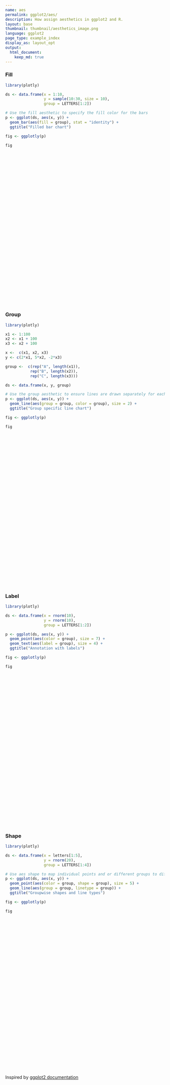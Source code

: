```yaml
---
name: aes
permalink: ggplot2/aes/
description: How assign aesthetics in ggplot2 and R.
layout: base
thumbnail: thumbnail/aesthetics_image.png
language: ggplot2
page_type: example_index
display_as: layout_opt
output:
  html_document:
    keep_md: true
---
```



### Fill


```r
library(plotly)

ds <- data.frame(x = 1:10,
                 y = sample(10:30, size = 10),
                 group = LETTERS[1:2])

# Use the fill aesthetic to specify the fill color for the bars
p <- ggplot(ds, aes(x, y)) +
  geom_bar(aes(fill = group), stat = "identity") +
  ggtitle("Filled bar chart")

fig <- ggplotly(p)

fig
```

<div id="htmlwidget-82f296e6eb87ccf9a376" style="width:672px;height:480px;" class="plotly html-widget"></div>
<script type="application/json" data-for="htmlwidget-82f296e6eb87ccf9a376">{"x":{"data":[{"orientation":"v","width":[0.9,0.9,0.9,0.9,0.899999999999999],"base":[0,0,0,0,0],"x":[1,3,5,7,9],"y":[17,13,18,26,14],"text":["x:  1<br />y: 17","x:  3<br />y: 13","x:  5<br />y: 18","x:  7<br />y: 26","x:  9<br />y: 14"],"type":"bar","marker":{"autocolorscale":false,"color":"rgba(248,118,109,1)","line":{"width":1.88976377952756,"color":"transparent"}},"name":"A","legendgroup":"A","showlegend":true,"xaxis":"x","yaxis":"y","hoverinfo":"text","frame":null},{"orientation":"v","width":[0.9,0.9,0.9,0.899999999999999,0.899999999999999],"base":[0,0,0,0,0],"x":[2,4,6,8,10],"y":[21,12,19,27,16],"text":["x:  2<br />y: 21","x:  4<br />y: 12","x:  6<br />y: 19","x:  8<br />y: 27","x: 10<br />y: 16"],"type":"bar","marker":{"autocolorscale":false,"color":"rgba(0,191,196,1)","line":{"width":1.88976377952756,"color":"transparent"}},"name":"B","legendgroup":"B","showlegend":true,"xaxis":"x","yaxis":"y","hoverinfo":"text","frame":null}],"layout":{"margin":{"t":43.7625570776256,"r":7.30593607305936,"b":40.1826484018265,"l":37.2602739726027},"plot_bgcolor":"rgba(235,235,235,1)","paper_bgcolor":"rgba(255,255,255,1)","font":{"color":"rgba(0,0,0,1)","family":"","size":14.6118721461187},"title":{"text":"Filled bar chart","font":{"color":"rgba(0,0,0,1)","family":"","size":17.5342465753425},"x":0,"xref":"paper"},"xaxis":{"domain":[0,1],"automargin":true,"type":"linear","autorange":false,"range":[0.0550000000000001,10.945],"tickmode":"array","ticktext":["2.5","5.0","7.5","10.0"],"tickvals":[2.5,5,7.5,10],"categoryorder":"array","categoryarray":["2.5","5.0","7.5","10.0"],"nticks":null,"ticks":"outside","tickcolor":"rgba(51,51,51,1)","ticklen":3.65296803652968,"tickwidth":0.66417600664176,"showticklabels":true,"tickfont":{"color":"rgba(77,77,77,1)","family":"","size":11.689497716895},"tickangle":-0,"showline":false,"linecolor":null,"linewidth":0,"showgrid":true,"gridcolor":"rgba(255,255,255,1)","gridwidth":0.66417600664176,"zeroline":false,"anchor":"y","title":{"text":"x","font":{"color":"rgba(0,0,0,1)","family":"","size":14.6118721461187}},"hoverformat":".2f"},"yaxis":{"domain":[0,1],"automargin":true,"type":"linear","autorange":false,"range":[-1.35,28.35],"tickmode":"array","ticktext":["0","10","20"],"tickvals":[0,10,20],"categoryorder":"array","categoryarray":["0","10","20"],"nticks":null,"ticks":"outside","tickcolor":"rgba(51,51,51,1)","ticklen":3.65296803652968,"tickwidth":0.66417600664176,"showticklabels":true,"tickfont":{"color":"rgba(77,77,77,1)","family":"","size":11.689497716895},"tickangle":-0,"showline":false,"linecolor":null,"linewidth":0,"showgrid":true,"gridcolor":"rgba(255,255,255,1)","gridwidth":0.66417600664176,"zeroline":false,"anchor":"x","title":{"text":"y","font":{"color":"rgba(0,0,0,1)","family":"","size":14.6118721461187}},"hoverformat":".2f"},"shapes":[{"type":"rect","fillcolor":null,"line":{"color":null,"width":0,"linetype":[]},"yref":"paper","xref":"paper","x0":0,"x1":1,"y0":0,"y1":1}],"showlegend":true,"legend":{"bgcolor":"rgba(255,255,255,1)","bordercolor":"transparent","borderwidth":1.88976377952756,"font":{"color":"rgba(0,0,0,1)","family":"","size":11.689497716895},"y":0.93503937007874},"annotations":[{"text":"group","x":1.02,"y":1,"showarrow":false,"ax":0,"ay":0,"font":{"color":"rgba(0,0,0,1)","family":"","size":14.6118721461187},"xref":"paper","yref":"paper","textangle":-0,"xanchor":"left","yanchor":"bottom","legendTitle":true}],"hovermode":"closest","barmode":"relative"},"config":{"doubleClick":"reset","showSendToCloud":false},"source":"A","attrs":{"34f51cb1aad8":{"fill":{},"x":{},"y":{},"type":"bar"}},"cur_data":"34f51cb1aad8","visdat":{"34f51cb1aad8":["function (y) ","x"]},"highlight":{"on":"plotly_click","persistent":false,"dynamic":false,"selectize":false,"opacityDim":0.2,"selected":{"opacity":1},"debounce":0},"shinyEvents":["plotly_hover","plotly_click","plotly_selected","plotly_relayout","plotly_brushed","plotly_brushing","plotly_clickannotation","plotly_doubleclick","plotly_deselect","plotly_afterplot","plotly_sunburstclick"],"base_url":"https://plot.ly"},"evals":[],"jsHooks":[]}</script>

### Group


```r
library(plotly)

x1 <- 1:100
x2 <- x1 + 100
x3 <- x2 + 100

x <-  c(x1, x2, x3)
y <- c(2*x1, 5*x2, -2*x3)

group <-  c(rep("A", length(x1)),
           rep("B", length(x2)),
           rep("C", length(x3)))

ds <- data.frame(x, y, group)

# Use the group aesthetic to ensure lines are drawn separately for each group
p <- ggplot(ds, aes(x, y)) +
  geom_line(aes(group = group, color = group), size = 2) +
  ggtitle("Group specific line chart")

fig <- ggplotly(p)

fig
```

<div id="htmlwidget-5b965c293230cb04f98b" style="width:672px;height:480px;" class="plotly html-widget"></div>
<script type="application/json" data-for="htmlwidget-5b965c293230cb04f98b">{"x":{"data":[{"x":[1,2,3,4,5,6,7,8,9,10,11,12,13,14,15,16,17,18,19,20,21,22,23,24,25,26,27,28,29,30,31,32,33,34,35,36,37,38,39,40,41,42,43,44,45,46,47,48,49,50,51,52,53,54,55,56,57,58,59,60,61,62,63,64,65,66,67,68,69,70,71,72,73,74,75,76,77,78,79,80,81,82,83,84,85,86,87,88,89,90,91,92,93,94,95,96,97,98,99,100],"y":[2,4,6,8,10,12,14,16,18,20,22,24,26,28,30,32,34,36,38,40,42,44,46,48,50,52,54,56,58,60,62,64,66,68,70,72,74,76,78,80,82,84,86,88,90,92,94,96,98,100,102,104,106,108,110,112,114,116,118,120,122,124,126,128,130,132,134,136,138,140,142,144,146,148,150,152,154,156,158,160,162,164,166,168,170,172,174,176,178,180,182,184,186,188,190,192,194,196,198,200],"text":["x:   1<br />y:    2","x:   2<br />y:    4","x:   3<br />y:    6","x:   4<br />y:    8","x:   5<br />y:   10","x:   6<br />y:   12","x:   7<br />y:   14","x:   8<br />y:   16","x:   9<br />y:   18","x:  10<br />y:   20","x:  11<br />y:   22","x:  12<br />y:   24","x:  13<br />y:   26","x:  14<br />y:   28","x:  15<br />y:   30","x:  16<br />y:   32","x:  17<br />y:   34","x:  18<br />y:   36","x:  19<br />y:   38","x:  20<br />y:   40","x:  21<br />y:   42","x:  22<br />y:   44","x:  23<br />y:   46","x:  24<br />y:   48","x:  25<br />y:   50","x:  26<br />y:   52","x:  27<br />y:   54","x:  28<br />y:   56","x:  29<br />y:   58","x:  30<br />y:   60","x:  31<br />y:   62","x:  32<br />y:   64","x:  33<br />y:   66","x:  34<br />y:   68","x:  35<br />y:   70","x:  36<br />y:   72","x:  37<br />y:   74","x:  38<br />y:   76","x:  39<br />y:   78","x:  40<br />y:   80","x:  41<br />y:   82","x:  42<br />y:   84","x:  43<br />y:   86","x:  44<br />y:   88","x:  45<br />y:   90","x:  46<br />y:   92","x:  47<br />y:   94","x:  48<br />y:   96","x:  49<br />y:   98","x:  50<br />y:  100","x:  51<br />y:  102","x:  52<br />y:  104","x:  53<br />y:  106","x:  54<br />y:  108","x:  55<br />y:  110","x:  56<br />y:  112","x:  57<br />y:  114","x:  58<br />y:  116","x:  59<br />y:  118","x:  60<br />y:  120","x:  61<br />y:  122","x:  62<br />y:  124","x:  63<br />y:  126","x:  64<br />y:  128","x:  65<br />y:  130","x:  66<br />y:  132","x:  67<br />y:  134","x:  68<br />y:  136","x:  69<br />y:  138","x:  70<br />y:  140","x:  71<br />y:  142","x:  72<br />y:  144","x:  73<br />y:  146","x:  74<br />y:  148","x:  75<br />y:  150","x:  76<br />y:  152","x:  77<br />y:  154","x:  78<br />y:  156","x:  79<br />y:  158","x:  80<br />y:  160","x:  81<br />y:  162","x:  82<br />y:  164","x:  83<br />y:  166","x:  84<br />y:  168","x:  85<br />y:  170","x:  86<br />y:  172","x:  87<br />y:  174","x:  88<br />y:  176","x:  89<br />y:  178","x:  90<br />y:  180","x:  91<br />y:  182","x:  92<br />y:  184","x:  93<br />y:  186","x:  94<br />y:  188","x:  95<br />y:  190","x:  96<br />y:  192","x:  97<br />y:  194","x:  98<br />y:  196","x:  99<br />y:  198","x: 100<br />y:  200"],"type":"scatter","mode":"lines","line":{"width":7.55905511811024,"color":"rgba(248,118,109,1)","dash":"solid"},"hoveron":"points","name":"A","legendgroup":"A","showlegend":true,"xaxis":"x","yaxis":"y","hoverinfo":"text","frame":null},{"x":[101,102,103,104,105,106,107,108,109,110,111,112,113,114,115,116,117,118,119,120,121,122,123,124,125,126,127,128,129,130,131,132,133,134,135,136,137,138,139,140,141,142,143,144,145,146,147,148,149,150,151,152,153,154,155,156,157,158,159,160,161,162,163,164,165,166,167,168,169,170,171,172,173,174,175,176,177,178,179,180,181,182,183,184,185,186,187,188,189,190,191,192,193,194,195,196,197,198,199,200],"y":[505,510,515,520,525,530,535,540,545,550,555,560,565,570,575,580,585,590,595,600,605,610,615,620,625,630,635,640,645,650,655,660,665,670,675,680,685,690,695,700,705,710,715,720,725,730,735,740,745,750,755,760,765,770,775,780,785,790,795,800,805,810,815,820,825,830,835,840,845,850,855,860,865,870,875,880,885,890,895,900,905,910,915,920,925,930,935,940,945,950,955,960,965,970,975,980,985,990,995,1000],"text":["x: 101<br />y:  505","x: 102<br />y:  510","x: 103<br />y:  515","x: 104<br />y:  520","x: 105<br />y:  525","x: 106<br />y:  530","x: 107<br />y:  535","x: 108<br />y:  540","x: 109<br />y:  545","x: 110<br />y:  550","x: 111<br />y:  555","x: 112<br />y:  560","x: 113<br />y:  565","x: 114<br />y:  570","x: 115<br />y:  575","x: 116<br />y:  580","x: 117<br />y:  585","x: 118<br />y:  590","x: 119<br />y:  595","x: 120<br />y:  600","x: 121<br />y:  605","x: 122<br />y:  610","x: 123<br />y:  615","x: 124<br />y:  620","x: 125<br />y:  625","x: 126<br />y:  630","x: 127<br />y:  635","x: 128<br />y:  640","x: 129<br />y:  645","x: 130<br />y:  650","x: 131<br />y:  655","x: 132<br />y:  660","x: 133<br />y:  665","x: 134<br />y:  670","x: 135<br />y:  675","x: 136<br />y:  680","x: 137<br />y:  685","x: 138<br />y:  690","x: 139<br />y:  695","x: 140<br />y:  700","x: 141<br />y:  705","x: 142<br />y:  710","x: 143<br />y:  715","x: 144<br />y:  720","x: 145<br />y:  725","x: 146<br />y:  730","x: 147<br />y:  735","x: 148<br />y:  740","x: 149<br />y:  745","x: 150<br />y:  750","x: 151<br />y:  755","x: 152<br />y:  760","x: 153<br />y:  765","x: 154<br />y:  770","x: 155<br />y:  775","x: 156<br />y:  780","x: 157<br />y:  785","x: 158<br />y:  790","x: 159<br />y:  795","x: 160<br />y:  800","x: 161<br />y:  805","x: 162<br />y:  810","x: 163<br />y:  815","x: 164<br />y:  820","x: 165<br />y:  825","x: 166<br />y:  830","x: 167<br />y:  835","x: 168<br />y:  840","x: 169<br />y:  845","x: 170<br />y:  850","x: 171<br />y:  855","x: 172<br />y:  860","x: 173<br />y:  865","x: 174<br />y:  870","x: 175<br />y:  875","x: 176<br />y:  880","x: 177<br />y:  885","x: 178<br />y:  890","x: 179<br />y:  895","x: 180<br />y:  900","x: 181<br />y:  905","x: 182<br />y:  910","x: 183<br />y:  915","x: 184<br />y:  920","x: 185<br />y:  925","x: 186<br />y:  930","x: 187<br />y:  935","x: 188<br />y:  940","x: 189<br />y:  945","x: 190<br />y:  950","x: 191<br />y:  955","x: 192<br />y:  960","x: 193<br />y:  965","x: 194<br />y:  970","x: 195<br />y:  975","x: 196<br />y:  980","x: 197<br />y:  985","x: 198<br />y:  990","x: 199<br />y:  995","x: 200<br />y: 1000"],"type":"scatter","mode":"lines","line":{"width":7.55905511811024,"color":"rgba(0,186,56,1)","dash":"solid"},"hoveron":"points","name":"B","legendgroup":"B","showlegend":true,"xaxis":"x","yaxis":"y","hoverinfo":"text","frame":null},{"x":[201,202,203,204,205,206,207,208,209,210,211,212,213,214,215,216,217,218,219,220,221,222,223,224,225,226,227,228,229,230,231,232,233,234,235,236,237,238,239,240,241,242,243,244,245,246,247,248,249,250,251,252,253,254,255,256,257,258,259,260,261,262,263,264,265,266,267,268,269,270,271,272,273,274,275,276,277,278,279,280,281,282,283,284,285,286,287,288,289,290,291,292,293,294,295,296,297,298,299,300],"y":[-402,-404,-406,-408,-410,-412,-414,-416,-418,-420,-422,-424,-426,-428,-430,-432,-434,-436,-438,-440,-442,-444,-446,-448,-450,-452,-454,-456,-458,-460,-462,-464,-466,-468,-470,-472,-474,-476,-478,-480,-482,-484,-486,-488,-490,-492,-494,-496,-498,-500,-502,-504,-506,-508,-510,-512,-514,-516,-518,-520,-522,-524,-526,-528,-530,-532,-534,-536,-538,-540,-542,-544,-546,-548,-550,-552,-554,-556,-558,-560,-562,-564,-566,-568,-570,-572,-574,-576,-578,-580,-582,-584,-586,-588,-590,-592,-594,-596,-598,-600],"text":["x: 201<br />y: -402","x: 202<br />y: -404","x: 203<br />y: -406","x: 204<br />y: -408","x: 205<br />y: -410","x: 206<br />y: -412","x: 207<br />y: -414","x: 208<br />y: -416","x: 209<br />y: -418","x: 210<br />y: -420","x: 211<br />y: -422","x: 212<br />y: -424","x: 213<br />y: -426","x: 214<br />y: -428","x: 215<br />y: -430","x: 216<br />y: -432","x: 217<br />y: -434","x: 218<br />y: -436","x: 219<br />y: -438","x: 220<br />y: -440","x: 221<br />y: -442","x: 222<br />y: -444","x: 223<br />y: -446","x: 224<br />y: -448","x: 225<br />y: -450","x: 226<br />y: -452","x: 227<br />y: -454","x: 228<br />y: -456","x: 229<br />y: -458","x: 230<br />y: -460","x: 231<br />y: -462","x: 232<br />y: -464","x: 233<br />y: -466","x: 234<br />y: -468","x: 235<br />y: -470","x: 236<br />y: -472","x: 237<br />y: -474","x: 238<br />y: -476","x: 239<br />y: -478","x: 240<br />y: -480","x: 241<br />y: -482","x: 242<br />y: -484","x: 243<br />y: -486","x: 244<br />y: -488","x: 245<br />y: -490","x: 246<br />y: -492","x: 247<br />y: -494","x: 248<br />y: -496","x: 249<br />y: -498","x: 250<br />y: -500","x: 251<br />y: -502","x: 252<br />y: -504","x: 253<br />y: -506","x: 254<br />y: -508","x: 255<br />y: -510","x: 256<br />y: -512","x: 257<br />y: -514","x: 258<br />y: -516","x: 259<br />y: -518","x: 260<br />y: -520","x: 261<br />y: -522","x: 262<br />y: -524","x: 263<br />y: -526","x: 264<br />y: -528","x: 265<br />y: -530","x: 266<br />y: -532","x: 267<br />y: -534","x: 268<br />y: -536","x: 269<br />y: -538","x: 270<br />y: -540","x: 271<br />y: -542","x: 272<br />y: -544","x: 273<br />y: -546","x: 274<br />y: -548","x: 275<br />y: -550","x: 276<br />y: -552","x: 277<br />y: -554","x: 278<br />y: -556","x: 279<br />y: -558","x: 280<br />y: -560","x: 281<br />y: -562","x: 282<br />y: -564","x: 283<br />y: -566","x: 284<br />y: -568","x: 285<br />y: -570","x: 286<br />y: -572","x: 287<br />y: -574","x: 288<br />y: -576","x: 289<br />y: -578","x: 290<br />y: -580","x: 291<br />y: -582","x: 292<br />y: -584","x: 293<br />y: -586","x: 294<br />y: -588","x: 295<br />y: -590","x: 296<br />y: -592","x: 297<br />y: -594","x: 298<br />y: -596","x: 299<br />y: -598","x: 300<br />y: -600"],"type":"scatter","mode":"lines","line":{"width":7.55905511811024,"color":"rgba(97,156,255,1)","dash":"solid"},"hoveron":"points","name":"C","legendgroup":"C","showlegend":true,"xaxis":"x","yaxis":"y","hoverinfo":"text","frame":null}],"layout":{"margin":{"t":43.7625570776256,"r":7.30593607305936,"b":40.1826484018265,"l":48.9497716894977},"plot_bgcolor":"rgba(235,235,235,1)","paper_bgcolor":"rgba(255,255,255,1)","font":{"color":"rgba(0,0,0,1)","family":"","size":14.6118721461187},"title":{"text":"Group specific line chart","font":{"color":"rgba(0,0,0,1)","family":"","size":17.5342465753425},"x":0,"xref":"paper"},"xaxis":{"domain":[0,1],"automargin":true,"type":"linear","autorange":false,"range":[-13.95,314.95],"tickmode":"array","ticktext":["0","100","200","300"],"tickvals":[0,100,200,300],"categoryorder":"array","categoryarray":["0","100","200","300"],"nticks":null,"ticks":"outside","tickcolor":"rgba(51,51,51,1)","ticklen":3.65296803652968,"tickwidth":0.66417600664176,"showticklabels":true,"tickfont":{"color":"rgba(77,77,77,1)","family":"","size":11.689497716895},"tickangle":-0,"showline":false,"linecolor":null,"linewidth":0,"showgrid":true,"gridcolor":"rgba(255,255,255,1)","gridwidth":0.66417600664176,"zeroline":false,"anchor":"y","title":{"text":"x","font":{"color":"rgba(0,0,0,1)","family":"","size":14.6118721461187}},"hoverformat":".2f"},"yaxis":{"domain":[0,1],"automargin":true,"type":"linear","autorange":false,"range":[-680,1080],"tickmode":"array","ticktext":["-500","0","500","1000"],"tickvals":[-500,0,500,1000],"categoryorder":"array","categoryarray":["-500","0","500","1000"],"nticks":null,"ticks":"outside","tickcolor":"rgba(51,51,51,1)","ticklen":3.65296803652968,"tickwidth":0.66417600664176,"showticklabels":true,"tickfont":{"color":"rgba(77,77,77,1)","family":"","size":11.689497716895},"tickangle":-0,"showline":false,"linecolor":null,"linewidth":0,"showgrid":true,"gridcolor":"rgba(255,255,255,1)","gridwidth":0.66417600664176,"zeroline":false,"anchor":"x","title":{"text":"y","font":{"color":"rgba(0,0,0,1)","family":"","size":14.6118721461187}},"hoverformat":".2f"},"shapes":[{"type":"rect","fillcolor":null,"line":{"color":null,"width":0,"linetype":[]},"yref":"paper","xref":"paper","x0":0,"x1":1,"y0":0,"y1":1}],"showlegend":true,"legend":{"bgcolor":"rgba(255,255,255,1)","bordercolor":"transparent","borderwidth":1.88976377952756,"font":{"color":"rgba(0,0,0,1)","family":"","size":11.689497716895},"y":0.93503937007874},"annotations":[{"text":"group","x":1.02,"y":1,"showarrow":false,"ax":0,"ay":0,"font":{"color":"rgba(0,0,0,1)","family":"","size":14.6118721461187},"xref":"paper","yref":"paper","textangle":-0,"xanchor":"left","yanchor":"bottom","legendTitle":true}],"hovermode":"closest","barmode":"relative"},"config":{"doubleClick":"reset","showSendToCloud":false},"source":"A","attrs":{"34f572df7314":{"colour":{},"x":{},"y":{},"type":"scatter"}},"cur_data":"34f572df7314","visdat":{"34f572df7314":["function (y) ","x"]},"highlight":{"on":"plotly_click","persistent":false,"dynamic":false,"selectize":false,"opacityDim":0.2,"selected":{"opacity":1},"debounce":0},"shinyEvents":["plotly_hover","plotly_click","plotly_selected","plotly_relayout","plotly_brushed","plotly_brushing","plotly_clickannotation","plotly_doubleclick","plotly_deselect","plotly_afterplot","plotly_sunburstclick"],"base_url":"https://plot.ly"},"evals":[],"jsHooks":[]}</script>

### Label


```r
library(plotly)

ds <- data.frame(x = rnorm(10),
                 y = rnorm(10),
                 group = LETTERS[1:2])

p <- ggplot(ds, aes(x, y)) +
  geom_point(aes(color = group), size = 7) +
  geom_text(aes(label = group), size = 4) +
  ggtitle("Annotation with labels")

fig <- ggplotly(p)

fig
```

<div id="htmlwidget-bf277b96f78a1de10b4f" style="width:672px;height:480px;" class="plotly html-widget"></div>
<script type="application/json" data-for="htmlwidget-bf277b96f78a1de10b4f">{"x":{"data":[{"x":[2.89092427100448,-0.207893807427193,1.18198628552638,-2.03465732838526,-2.17496424392193],"y":[-0.321251058614395,-0.137859327023265,0.339784774631697,0.204543523349758,0.325453873988149],"text":["x:  2.8909243<br />y: -0.3212511","x: -0.2078938<br />y: -0.1378593","x:  1.1819863<br />y:  0.3397848","x: -2.0346573<br />y:  0.2045435","x: -2.1749642<br />y:  0.3254539"],"type":"scatter","mode":"markers","marker":{"autocolorscale":false,"color":"rgba(248,118,109,1)","opacity":1,"size":26.4566929133858,"symbol":"circle","line":{"width":1.88976377952756,"color":"rgba(248,118,109,1)"}},"hoveron":"points","name":"A","legendgroup":"A","showlegend":true,"xaxis":"x","yaxis":"y","hoverinfo":"text","frame":null},{"x":[-2.83376503468202,1.75251804789624,-0.294432844058363,0.847198641155873,-0.298371478085603],"y":[-0.461569689583978,0.97972382366817,-0.768824435815521,-1.22847158434897,-1.31696363985166],"text":["x: -2.8337650<br />y: -0.4615697","x:  1.7525180<br />y:  0.9797238","x: -0.2944328<br />y: -0.7688244","x:  0.8471986<br />y: -1.2284716","x: -0.2983715<br />y: -1.3169636"],"type":"scatter","mode":"markers","marker":{"autocolorscale":false,"color":"rgba(0,191,196,1)","opacity":1,"size":26.4566929133858,"symbol":"circle","line":{"width":1.88976377952756,"color":"rgba(0,191,196,1)"}},"hoveron":"points","name":"B","legendgroup":"B","showlegend":true,"xaxis":"x","yaxis":"y","hoverinfo":"text","frame":null},{"x":[2.89092427100448,-2.83376503468202,-0.207893807427193,1.75251804789624,1.18198628552638,-0.294432844058363,-2.03465732838526,0.847198641155873,-2.17496424392193,-0.298371478085603],"y":[-0.321251058614395,-0.461569689583978,-0.137859327023265,0.97972382366817,0.339784774631697,-0.768824435815521,0.204543523349758,-1.22847158434897,0.325453873988149,-1.31696363985166],"text":["A","B","A","B","A","B","A","B","A","B"],"hovertext":["x:  2.8909243<br />y: -0.3212511","x: -2.8337650<br />y: -0.4615697","x: -0.2078938<br />y: -0.1378593","x:  1.7525180<br />y:  0.9797238","x:  1.1819863<br />y:  0.3397848","x: -0.2944328<br />y: -0.7688244","x: -2.0346573<br />y:  0.2045435","x:  0.8471986<br />y: -1.2284716","x: -2.1749642<br />y:  0.3254539","x: -0.2983715<br />y: -1.3169636"],"textfont":{"size":15.1181102362205,"color":"rgba(0,0,0,1)"},"type":"scatter","mode":"text","hoveron":"points","showlegend":false,"xaxis":"x","yaxis":"y","hoverinfo":"text","frame":null}],"layout":{"margin":{"t":43.7625570776256,"r":7.30593607305936,"b":40.1826484018265,"l":48.9497716894977},"plot_bgcolor":"rgba(235,235,235,1)","paper_bgcolor":"rgba(255,255,255,1)","font":{"color":"rgba(0,0,0,1)","family":"","size":14.6118721461187},"title":{"text":"Annotation with labels","font":{"color":"rgba(0,0,0,1)","family":"","size":17.5342465753425},"x":0,"xref":"paper"},"xaxis":{"domain":[0,1],"automargin":true,"type":"linear","autorange":false,"range":[-3.11999949996635,3.17715873628881],"tickmode":"array","ticktext":["-3","-2","-1","0","1","2","3"],"tickvals":[-3,-2,-1,0,1,2,3],"categoryorder":"array","categoryarray":["-3","-2","-1","0","1","2","3"],"nticks":null,"ticks":"outside","tickcolor":"rgba(51,51,51,1)","ticklen":3.65296803652968,"tickwidth":0.66417600664176,"showticklabels":true,"tickfont":{"color":"rgba(77,77,77,1)","family":"","size":11.689497716895},"tickangle":-0,"showline":false,"linecolor":null,"linewidth":0,"showgrid":true,"gridcolor":"rgba(255,255,255,1)","gridwidth":0.66417600664176,"zeroline":false,"anchor":"y","title":{"text":"x","font":{"color":"rgba(0,0,0,1)","family":"","size":14.6118721461187}},"hoverformat":".2f"},"yaxis":{"domain":[0,1],"automargin":true,"type":"linear","autorange":false,"range":[-1.43179801302765,1.09455819684416],"tickmode":"array","ticktext":["-1.0","-0.5","0.0","0.5","1.0"],"tickvals":[-1,-0.5,0,0.5,1],"categoryorder":"array","categoryarray":["-1.0","-0.5","0.0","0.5","1.0"],"nticks":null,"ticks":"outside","tickcolor":"rgba(51,51,51,1)","ticklen":3.65296803652968,"tickwidth":0.66417600664176,"showticklabels":true,"tickfont":{"color":"rgba(77,77,77,1)","family":"","size":11.689497716895},"tickangle":-0,"showline":false,"linecolor":null,"linewidth":0,"showgrid":true,"gridcolor":"rgba(255,255,255,1)","gridwidth":0.66417600664176,"zeroline":false,"anchor":"x","title":{"text":"y","font":{"color":"rgba(0,0,0,1)","family":"","size":14.6118721461187}},"hoverformat":".2f"},"shapes":[{"type":"rect","fillcolor":null,"line":{"color":null,"width":0,"linetype":[]},"yref":"paper","xref":"paper","x0":0,"x1":1,"y0":0,"y1":1}],"showlegend":true,"legend":{"bgcolor":"rgba(255,255,255,1)","bordercolor":"transparent","borderwidth":1.88976377952756,"font":{"color":"rgba(0,0,0,1)","family":"","size":11.689497716895},"y":0.93503937007874},"annotations":[{"text":"group","x":1.02,"y":1,"showarrow":false,"ax":0,"ay":0,"font":{"color":"rgba(0,0,0,1)","family":"","size":14.6118721461187},"xref":"paper","yref":"paper","textangle":-0,"xanchor":"left","yanchor":"bottom","legendTitle":true}],"hovermode":"closest","barmode":"relative"},"config":{"doubleClick":"reset","showSendToCloud":false},"source":"A","attrs":{"34f55152665":{"colour":{},"x":{},"y":{},"type":"scatter"},"34f51c648617":{"label":{},"x":{},"y":{}}},"cur_data":"34f55152665","visdat":{"34f55152665":["function (y) ","x"],"34f51c648617":["function (y) ","x"]},"highlight":{"on":"plotly_click","persistent":false,"dynamic":false,"selectize":false,"opacityDim":0.2,"selected":{"opacity":1},"debounce":0},"shinyEvents":["plotly_hover","plotly_click","plotly_selected","plotly_relayout","plotly_brushed","plotly_brushing","plotly_clickannotation","plotly_doubleclick","plotly_deselect","plotly_afterplot","plotly_sunburstclick"],"base_url":"https://plot.ly"},"evals":[],"jsHooks":[]}</script>

### Shape


```r
library(plotly)

ds <- data.frame(x = letters[1:5],
                 y = rnorm(20),
                 group = LETTERS[1:4])

# Use aes shape to map individual points and or different groups to different shapes
p <- ggplot(ds, aes(x, y)) +
  geom_point(aes(color = group, shape = group), size = 5) +
  geom_line(aes(group = group, linetype = group)) +
  ggtitle("Groupwise shapes and line types")

fig <- ggplotly(p)

fig
```

<div id="htmlwidget-93a2be0d11f3a9870bf2" style="width:672px;height:480px;" class="plotly html-widget"></div>
<script type="application/json" data-for="htmlwidget-93a2be0d11f3a9870bf2">{"x":{"data":[{"x":[1,5,4,3,2],"y":[-1.0286355427074,0.279603030615515,1.5965799729843,-1.38745822747266,-2.01508522221973],"text":["x: a<br />y: -1.0286355","x: e<br />y:  0.2796030","x: d<br />y:  1.5965800","x: c<br />y: -1.3874582","x: b<br />y: -2.0150852"],"type":"scatter","mode":"markers","marker":{"autocolorscale":false,"color":"rgba(248,118,109,1)","opacity":1,"size":18.8976377952756,"symbol":"circle","line":{"width":1.88976377952756,"color":"rgba(248,118,109,1)"}},"hoveron":"points","name":"(A,1)","legendgroup":"(A,1)","showlegend":true,"xaxis":"x","yaxis":"y","hoverinfo":"text","frame":null},{"x":[2,1,5,4,3],"y":[-0.538602770407655,0.181324071017351,0.65816362366192,-1.48383982411489,-0.340506502438207],"text":["x: b<br />y: -0.5386028","x: a<br />y:  0.1813241","x: e<br />y:  0.6581636","x: d<br />y: -1.4838398","x: c<br />y: -0.3405065"],"type":"scatter","mode":"markers","marker":{"autocolorscale":false,"color":"rgba(124,174,0,1)","opacity":1,"size":18.8976377952756,"symbol":"triangle-up","line":{"width":1.88976377952756,"color":"rgba(124,174,0,1)"}},"hoveron":"points","name":"(B,1)","legendgroup":"(B,1)","showlegend":true,"xaxis":"x","yaxis":"y","hoverinfo":"text","frame":null},{"x":[3,2,1,5,4],"y":[-2.31019551495177,2.36028104928117,-0.275044127517673,-0.999205818921896,-2.38137236238454],"text":["x: c<br />y: -2.3101955","x: b<br />y:  2.3602810","x: a<br />y: -0.2750441","x: e<br />y: -0.9992058","x: d<br />y: -2.3813724"],"type":"scatter","mode":"markers","marker":{"autocolorscale":false,"color":"rgba(0,191,196,1)","opacity":1,"size":18.8976377952756,"symbol":"square","line":{"width":1.88976377952756,"color":"rgba(0,191,196,1)"}},"hoveron":"points","name":"(C,1)","legendgroup":"(C,1)","showlegend":true,"xaxis":"x","yaxis":"y","hoverinfo":"text","frame":null},{"x":[4,3,2,1,5],"y":[0.13073307328822,-0.423634894639908,-1.99856153678342,-0.610612573621431,0.992359430238999],"text":["x: d<br />y:  0.1307331","x: c<br />y: -0.4236349","x: b<br />y: -1.9985615","x: a<br />y: -0.6106126","x: e<br />y:  0.9923594"],"type":"scatter","mode":"markers","marker":{"autocolorscale":false,"color":"rgba(199,124,255,1)","opacity":1,"size":18.8976377952756,"symbol":"cross-thin-open","line":{"width":1.88976377952756,"color":"rgba(199,124,255,1)"}},"hoveron":"points","name":"(D,1)","legendgroup":"(D,1)","showlegend":true,"xaxis":"x","yaxis":"y","hoverinfo":"text","frame":null},{"x":[1,2,3,4,5],"y":[-1.0286355427074,-2.01508522221973,-1.38745822747266,1.5965799729843,0.279603030615515],"text":["x: a<br />y: -1.0286355","x: b<br />y: -2.0150852","x: c<br />y: -1.3874582","x: d<br />y:  1.5965800","x: e<br />y:  0.2796030"],"type":"scatter","mode":"lines","line":{"width":1.88976377952756,"color":"rgba(0,0,0,1)","dash":"solid"},"hoveron":"points","name":"(A,1,NA)","legendgroup":"(A,1,NA)","showlegend":true,"xaxis":"x","yaxis":"y","hoverinfo":"text","frame":null},{"x":[1,2,3,4,5],"y":[0.181324071017351,-0.538602770407655,-0.340506502438207,-1.48383982411489,0.65816362366192],"text":["x: a<br />y:  0.1813241","x: b<br />y: -0.5386028","x: c<br />y: -0.3405065","x: d<br />y: -1.4838398","x: e<br />y:  0.6581636"],"type":"scatter","mode":"lines","line":{"width":1.88976377952756,"color":"rgba(0,0,0,1)","dash":"dash"},"hoveron":"points","name":"(B,1,NA)","legendgroup":"(B,1,NA)","showlegend":true,"xaxis":"x","yaxis":"y","hoverinfo":"text","frame":null},{"x":[1,2,3,4,5],"y":[-0.275044127517673,2.36028104928117,-2.31019551495177,-2.38137236238454,-0.999205818921896],"text":["x: a<br />y: -0.2750441","x: b<br />y:  2.3602810","x: c<br />y: -2.3101955","x: d<br />y: -2.3813724","x: e<br />y: -0.9992058"],"type":"scatter","mode":"lines","line":{"width":1.88976377952756,"color":"rgba(0,0,0,1)","dash":"dot"},"hoveron":"points","name":"(C,1,NA)","legendgroup":"(C,1,NA)","showlegend":true,"xaxis":"x","yaxis":"y","hoverinfo":"text","frame":null},{"x":[1,2,3,4,5],"y":[-0.610612573621431,-1.99856153678342,-0.423634894639908,0.13073307328822,0.992359430238999],"text":["x: a<br />y: -0.6106126","x: b<br />y: -1.9985615","x: c<br />y: -0.4236349","x: d<br />y:  0.1307331","x: e<br />y:  0.9923594"],"type":"scatter","mode":"lines","line":{"width":1.88976377952756,"color":"rgba(0,0,0,1)","dash":"dashdot"},"hoveron":"points","name":"(D,1,NA)","legendgroup":"(D,1,NA)","showlegend":true,"xaxis":"x","yaxis":"y","hoverinfo":"text","frame":null}],"layout":{"margin":{"t":43.7625570776256,"r":7.30593607305936,"b":40.1826484018265,"l":37.2602739726027},"plot_bgcolor":"rgba(235,235,235,1)","paper_bgcolor":"rgba(255,255,255,1)","font":{"color":"rgba(0,0,0,1)","family":"","size":14.6118721461187},"title":{"text":"Groupwise shapes and line types","font":{"color":"rgba(0,0,0,1)","family":"","size":17.5342465753425},"x":0,"xref":"paper"},"xaxis":{"domain":[0,1],"automargin":true,"type":"linear","autorange":false,"range":[0.4,5.6],"tickmode":"array","ticktext":["a","b","c","d","e"],"tickvals":[1,2,3,4,5],"categoryorder":"array","categoryarray":["a","b","c","d","e"],"nticks":null,"ticks":"outside","tickcolor":"rgba(51,51,51,1)","ticklen":3.65296803652968,"tickwidth":0.66417600664176,"showticklabels":true,"tickfont":{"color":"rgba(77,77,77,1)","family":"","size":11.689497716895},"tickangle":-0,"showline":false,"linecolor":null,"linewidth":0,"showgrid":true,"gridcolor":"rgba(255,255,255,1)","gridwidth":0.66417600664176,"zeroline":false,"anchor":"y","title":{"text":"x","font":{"color":"rgba(0,0,0,1)","family":"","size":14.6118721461187}},"hoverformat":".2f"},"yaxis":{"domain":[0,1],"automargin":true,"type":"linear","autorange":false,"range":[-2.61845503296782,2.59736371986446],"tickmode":"array","ticktext":["-2","-1","0","1","2"],"tickvals":[-2,-1,0,1,2],"categoryorder":"array","categoryarray":["-2","-1","0","1","2"],"nticks":null,"ticks":"outside","tickcolor":"rgba(51,51,51,1)","ticklen":3.65296803652968,"tickwidth":0.66417600664176,"showticklabels":true,"tickfont":{"color":"rgba(77,77,77,1)","family":"","size":11.689497716895},"tickangle":-0,"showline":false,"linecolor":null,"linewidth":0,"showgrid":true,"gridcolor":"rgba(255,255,255,1)","gridwidth":0.66417600664176,"zeroline":false,"anchor":"x","title":{"text":"y","font":{"color":"rgba(0,0,0,1)","family":"","size":14.6118721461187}},"hoverformat":".2f"},"shapes":[{"type":"rect","fillcolor":null,"line":{"color":null,"width":0,"linetype":[]},"yref":"paper","xref":"paper","x0":0,"x1":1,"y0":0,"y1":1}],"showlegend":true,"legend":{"bgcolor":"rgba(255,255,255,1)","bordercolor":"transparent","borderwidth":1.88976377952756,"font":{"color":"rgba(0,0,0,1)","family":"","size":11.689497716895},"y":0.93503937007874},"annotations":[{"text":"group","x":1.02,"y":1,"showarrow":false,"ax":0,"ay":0,"font":{"color":"rgba(0,0,0,1)","family":"","size":14.6118721461187},"xref":"paper","yref":"paper","textangle":-0,"xanchor":"left","yanchor":"bottom","legendTitle":true}],"hovermode":"closest","barmode":"relative"},"config":{"doubleClick":"reset","showSendToCloud":false},"source":"A","attrs":{"34f55cbb3908":{"colour":{},"shape":{},"x":{},"y":{},"type":"scatter"},"34f5f9271fc":{"linetype":{},"x":{},"y":{}}},"cur_data":"34f55cbb3908","visdat":{"34f55cbb3908":["function (y) ","x"],"34f5f9271fc":["function (y) ","x"]},"highlight":{"on":"plotly_click","persistent":false,"dynamic":false,"selectize":false,"opacityDim":0.2,"selected":{"opacity":1},"debounce":0},"shinyEvents":["plotly_hover","plotly_click","plotly_selected","plotly_relayout","plotly_brushed","plotly_brushing","plotly_clickannotation","plotly_doubleclick","plotly_deselect","plotly_afterplot","plotly_sunburstclick"],"base_url":"https://plot.ly"},"evals":[],"jsHooks":[]}</script>

Inspired by <a href="http://docs.ggplot2.org/current/">ggplot2 documentation</a>
